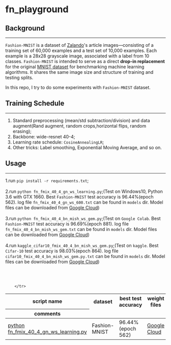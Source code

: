 # fn_playground

## Background
-----
`Fashion-MNIST` is a dataset of [Zalando](https://github.com/zalandoresearch/fashion-mnist)'s article images—consisting of a training set of 60,000 examples and a test set of 10,000 examples. Each example is a 28x28 grayscale image, associated with a label from 10 classes.  `Fashion-MNIST` is intended to serve as a direct **drop-in replacement** for the original [MNIST dataset](http://yann.lecun.com/exdb/mnist/) for benchmarking machine learning algorithms. It shares the same image size and structure of training and testing splits.

In this repo, I try to do some experiments with `Fashion-MNIST` dataset.

## Training Schedule
-----
1.  Standard preprocessing (mean/std subtraction/division) and data augment(Rand augment, random crops,horizontal flips, random erasing);
2.  Backbone: wide-resnet 40-4;
3.  Learning rate schedule: `CosineAnnealingLR`;
4.  Other tricks: Label smoothing, Exponential Moving Average, and so on.
## Usage
-----

1.run ```pip install -r requirements.txt```;<br><br>
2.run ```python fn_fmix_40_4_gn_ws_learning.py```;(Test on Windows10, Python 3.6 with GTX 1660. Best `Fashion-MNIST` test accuracy is 96.44%(epoch 562). log file `fn_fmix_40_4_gn_ws_600.txt` can be found in `models` dir. Model files can be downloaded from [Google Cloud](https://drive.google.com/drive/folders/1JfyBisN1kubm2rC_hHblai8MdNWkZxHU?usp=sharing))<br><br>
3.run ```python fn_fmix_40_4_bn_mish_ws_gem.py```;(Test on `Google Colab`. Best `Fashion-MNIST` test accuracy is 96.69%(epoch 881). log file `fn_fmix_40_4_bn_mish_ws_gem.txt` can be found in `models` dir. Model files can be downloaded from [Google Cloud](https://drive.google.com/drive/folders/1a6ZChTZJERsJp98mWy37kTHhRGOgT0mO?usp=sharing))<br><br>
4.run ```kaggle_cifar10_fmix_40_4_bn_mish_ws_gem.py```;(Test on `kaggle`. Best `Cifar-10` test accuracy is 98.03%(epoch 864). log file `cifar10_fmix_40_4_bn_mish_ws_gem.py.txt` can be found in `models` dir. Model files can be downloaded from [Google Cloud](https://drive.google.com/drive/folders/1BUYrTWH7_DGAGFSRdI7NLFmDMW5W716Q?usp=sharing))<br><br>
<table>
<thead><tr><th>script name</th><th>dataset</th><th>best test accuracy</th><th>weight files</th></tr><th>comments</th></tr></thead>
        <tr>
            <td><a href="">python fn_fmix_40_4_gn_ws_learning.py</a></td>
            <td><a >Fashion-MNIST</a></td>
            <td><a >96.44%(epoch 562)</a></td>
            <td><a href="https://drive.google.com/drive/folders/1JfyBisN1kubm2rC_hHblai8MdNWkZxHU?usp=sharing">Google Cloud</a></td>
  
        </tr>

</table>

